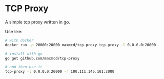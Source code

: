 # TCP Proxy

A simple tcp proxy written in go.

Use like:

```bash
# with docker
docker run -p 20000:20000 maxmcd/tcp-proxy tcp-proxy -l 0.0.0.0:20000 -r 100.111.145.101:2000

# install with go
go get github.com/maxmcd/tcp-proxy

# and then use it
tcp-proxy -l 0.0.0.0:20000 -r 100.111.145.101:2000
```
